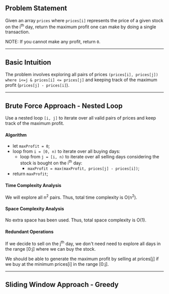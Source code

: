 ## Problem Statement

Given an array `prices` where `prices[i]` represents the price of a given stock on the i<sup>th</sup> day, return the maximum profit one can make by doing a single transaction. 

NOTE: If you cannot make any profit, return `0`.

---
## Basic Intuition

The problem involves exploring all pairs of prices  `(prices[i], prices[j]) where i<=j & prices[i] <= prices[j]` and keeping track of the maximum profit (`prices[j] - prices[i]`).

---
## Brute Force Approach - Nested Loop

Use a nested loop `[i, j]` to iterate over all valid pairs of prices and keep track of the maximum profit.

#### Algorithm

- let `maxProfit = 0`; 
- loop from `i = [0, n)` to iterate over all buying days:
	- loop from `j = [i, n)` to iterate over all selling days considering the stock is bought on the i<sup>th</sup> day:
		- `maxProfit = max(maxProfit, prices[j] - prices[i])`;
-  return `maxProfit`;

#### Time Complexity Analysis

We will explore all n<sup>2</sup> pairs. Thus, total time complexity is O(n<sup>2</sup>).

#### Space Complexity Analysis

No extra space has been used. Thus, total space complexity is O(1).

#### Redundant Operations

If we decide to sell on the j<sup>th</sup> day, we don't need need to explore all days in the range [0:j] where we can buy the stock. 

We should be able to generate the maximum profit by selling at prices[j] if we buy at the minimum prices[i] in the range [0:j].

---
## Sliding Window Approach - Greedy











